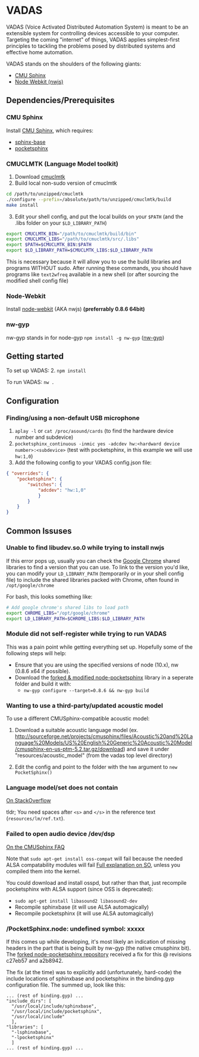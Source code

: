 # VADAS

VADAS (Voice Activated Distributed Automation System) is meant to be an extensible system for controlling devices accessible to your computer.
Targeting the coming "internet" of things, VADAS applies simplest-first principles to tackling the problems posed by distributed systems and effective home automation.

VADAS stands on the shoulders of the following giants:
- [CMU Sphinx](http://cmusphinx.sourceforge.net)
- [Node Webkit (nwjs)](http://nwjs.io)

## Dependencies/Prerequisites

### CMU Sphinx
Install [CMU Sphinx](http://cmusphinx.sourceforge.net), which requires:
- [sphinx-base](https://github.com/cmusphinx/sphinxbase)
- [pocketsphinx](https://github.com/cmusphinx/pocketsphinx)

### CMUCLMTK (Language Model toolkit)
1. Download [cmuclmtk](http://cmusphinx.sourceforge.net/wiki/download)
2. Build local non-sudo version of cmuclmtk
```bash
cd /path/to/unzipped/cmuclmtk
./configure --prefix=/absolute/path/to/unzipped/cmuclmtk/build
make install
```
3. Edit your shell config, and put the local builds on your `$PATH` (and the .libs folder on your `$LD_LIBRARY_PATH`)
```bash
export CMUCLMTK_BIN="/path/to/cmuclmtk/build/bin"
export CMUCLMTK_LIBS="/path/to/cmuclmtk/src/.libs"
export $PATH=$CMUCLMTK_BIN:$PATH
export $LD_LIBRARY_PATH=$CMUCLMTK_LIBS:$LD_LIBRARY_PATH
```

This is necessary because it will allow you to use the build libraries and programs WITHOUT sudo.
After running these commands, you should have programs like `text2wfreq` available in a new shell (or after sourcing the modified shell config file)

### Node-Webkit
Install [node-webkit](http://nwjs.io) (AKA nwjs) **(preferrably 0.8.6 64bit)**

### nw-gyp
nw-gyp stands in for node-gyp
`npm install -g nw-gyp` ([nw-gyp](https://github.com/nwjs/nw-gyp))

## Getting started

To set up VADAS:
2. `npm install`

To run VADAS:
`nw .`

## Configuration

### Finding/using a non-default USB microphone

1. `aplay -l` or `cat /proc/asound/cards` (to find the hardware device number and subdevice)
2. `pocketsphinx_continuous -inmic yes -adcdev hw:<hardward device number>:<subdevice>` (test with pocketsphinx, in this example we will use `hw:1,0`)
3. Add the following config to your VADAS config.json file:
```json
{ "overrides": {
    "pocketsphinx": {
        "switches": {
            "adcdev": "hw:1,0"
            }
        }
    }
}
```

## Common Issuses

### Unable to find libudev.so.0 while trying to install nwjs
If this error pops up, usually you can check the [Google Chrome](http://chrome.google.com) shared libraries to find a version that you can use. To link to the version you'd like, you can modify your `LD_LIBRARY_PATH` (temporarily or in your shell config file) to include the shared libraries packed with Chrome, often found in `/opt/google/chrome`

For bash, this looks something like:
```bash
# Add google chrome's shared libs to load path
export CHROME_LIBS="/opt/google/chrome"
export LD_LIBRARY_PATH=$CHROME_LIBS:$LD_LIBRARY_PATH
```

### **Module did not self-register** while trying to run VADAS
This was a pain point while getting everything set up. Hopefully some of the following steps will help:
- Ensure that you are using the specified versions of node (10.x), nw (0.8.6 x64 if possible).
- Download the [forked & modified node-pocketsphinx](https://github.com/t3hmrman/node-pocketsphinx/) library in a seperate folder and build it with:
  - `nw-gyp configure --target=0.8.6 && nw-gyp build`

### Wanting to use a third-party/updated acoustic model
To use a different CMUSphinx-compatible acoustic model:

1. Download a suitable acoustic language model (ex. http://sourceforge.net/projects/cmusphinx/files/Acoustic%20and%20Language%20Models/US%20English%20Generic%20Acoustic%20Model/cmusphinx-en-us-ptm-5.2.tar.gz/download) and save it under "resources/acoustic_model" (from the vadas top level directory)

2. Edit the config and point to the folder with the `hmm` argument to `new PocketSphinx()`

### Language model/set does not contain </s>
[On StackOverflow](https://stackoverflow.com/questions/25952376/language-model-set-does-not-contain-s)

tldr; You need spaces after `<s>` and `</s>` in the reference text (`resources/lm/ref.txt`).

### Failed to open audio device /dev/dsp
[On the CMUSphinx FAQ](http://cmusphinx.sourceforge.net/wiki/faq#qfailed_to_open_audio_device_dev_dsp_no_such_file_or_directory)

Note that `sudo apt-get install oss-compat` will fail because the needed ALSA compatability modules will fail [Full explanation on SO](http://askubuntu.com/questions/318396/oss-compat-package-does-not-create-dev-dsp), unless you compiled them into the kernel.

You could download and install osspd, but rather than that, just recompile pocketsphinx with ALSA support (since OSS is deprecated):
- `sudo apt-get install libasound2 libasound2-dev`
- Recompile sphinxbase (it will use ALSA automagically)
- Recompile pocketsphinx (it will use ALSA automagically)

### /PocketSphinx.node: undefined symbol: xxxxx

If this comes up while developing, it's most likely an indication of missing headers in the part that is being built by nw-gyp (the native cmusphinx bit). The [forked node-pocketsphinx repository](https://github.com/t3hmrman/node-pocketsphinx/) received a fix for this @ revisions c27eb57 and a2b8942.

The fix (at the time) was to explicitly add (unfortunately, hard-code) the include locations of sphinxbase and pocketsphinx in the binding.gyp configuration file. The summed up, look like this:

    ... (rest of binding.gyp) ...
    "include_dirs": [
      "/usr/local/include/sphinxbase",
      "/usr/local/include/pocketsphinx",
      "/usr/local/include"
      ],
    "libraries": [
      "-lsphinxbase",
      "-lpocketsphinx"
      ]
    ... (rest of binding.gyp) ...
      
